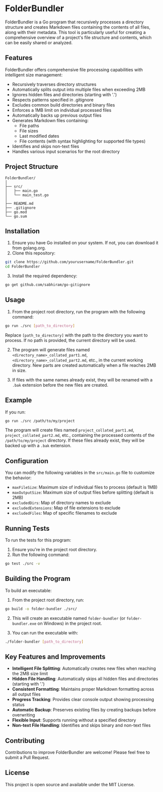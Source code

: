 # FolderBundler

FolderBundler is a Go program that recursively processes a directory structure and creates Markdown files containing the contents of all files, along with their metadata. This tool is particularly useful for creating a comprehensive overview of a project's file structure and contents, which can be easily shared or analyzed.

## Features

FolderBundler offers comprehensive file processing capabilities with intelligent size management:

- Recursively traverses directory structures
- Automatically splits output into multiple files when exceeding 2MB
- Ignores hidden files and directories (starting with '.')
- Respects patterns specified in .gitignore
- Excludes common build directories and binary files
- Enforces a 1MB limit on individual processed files
- Automatically backs up previous output files
- Generates Markdown files containing:
    - File paths
    - File sizes
    - Last modified dates
    - File contents (with syntax highlighting for supported file types)
- Identifies and skips non-text files
- Handles various input scenarios for the root directory

## Project Structure

```
FolderBundler/
│
├── src/
│   ├── main.go
│   └── main_test.go
│
├── README.md
├── .gitignore
├── go.mod
└── go.sum
```

## Installation

1. Ensure you have Go installed on your system. If not, you can download it from golang.org.
2. Clone this repository:
```bash
git clone https://github.com/yourusername/FolderBundler.git
cd FolderBundler
```

3. Install the required dependency:
```bash
go get github.com/sabhiram/go-gitignore
```

## Usage

1. From the project root directory, run the program with the following command:
```bash
go run ./src [path_to_directory]
```

Replace `[path_to_directory]` with the path to the directory you want to process. If no path is provided, the current directory will be used.

2. The program will generate files named `<directory_name>_collated_part1.md`, `<directory_name>_collated_part2.md`, etc., in the current working directory. New parts are created automatically when a file reaches 2MB in size.

3. If files with the same names already exist, they will be renamed with a `.bak` extension before the new files are created.

## Example

If you run:
```bash
go run ./src /path/to/my/project
```

The program will create files named `project_collated_part1.md`, `project_collated_part2.md`, etc., containing the processed contents of the `/path/to/my/project` directory. If these files already exist, they will be backed up with a `.bak` extension.

## Configuration

You can modify the following variables in the `src/main.go` file to customize the behavior:
- `maxFileSize`: Maximum size of individual files to process (default is 1MB)
- `maxOutputSize`: Maximum size of output files before splitting (default is 2MB)
- `excludedDirs`: Map of directory names to exclude
- `excludedExtensions`: Map of file extensions to exclude
- `excludedFiles`: Map of specific filenames to exclude

## Running Tests

To run the tests for this program:
1. Ensure you're in the project root directory.
2. Run the following command:
```bash
go test ./src -v
```

## Building the Program

To build an executable:
1. From the project root directory, run:
```bash
go build -o folder-bundler ./src/
```

2. This will create an executable named `folder-bundler` (or `folder-bundler.exe` on Windows) in the project root.

3. You can run the executable with:
```bash
./folder-bundler [path_to_directory]
```

## Key Features and Improvements

- **Intelligent File Splitting**: Automatically creates new files when reaching the 2MB size limit
- **Hidden File Handling**: Automatically skips all hidden files and directories (starting with '.')
- **Consistent Formatting**: Maintains proper Markdown formatting across all output files
- **Progress Tracking**: Provides clear console output showing processing status
- **Automatic Backup**: Preserves existing files by creating backups before overwriting
- **Flexible Input**: Supports running without a specified directory
- **Non-text File Handling**: Identifies and skips binary and non-text files

## Contributing

Contributions to improve FolderBundler are welcome! Please feel free to submit a Pull Request.

## License

This project is open source and available under the MIT License.